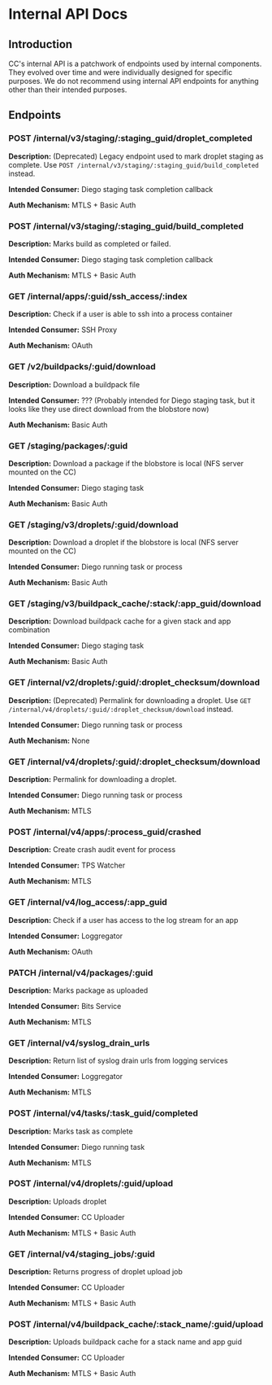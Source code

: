 # Internal API Docs

## Introduction

CC's internal API is a patchwork of endpoints used by internal components. 
They evolved over time and were individually designed for specific purposes. 
We do not recommend using internal API endpoints for anything other than their intended purposes. 

## Endpoints

### POST /internal/v3/staging/:staging_guid/droplet_completed
**Description:** (Deprecated) Legacy endpoint used to mark droplet staging as complete. Use `POST /internal/v3/staging/:staging_guid/build_completed` instead.

**Intended Consumer:** Diego staging task completion callback

**Auth Mechanism:** MTLS + Basic Auth

### POST /internal/v3/staging/:staging_guid/build_completed
**Description:** Marks build as completed or failed.

**Intended Consumer:** Diego staging task completion callback

**Auth Mechanism:** MTLS + Basic Auth

### GET /internal/apps/:guid/ssh_access/:index
**Description:** Check if a user is able to ssh into a process container

**Intended Consumer:** SSH Proxy

**Auth Mechanism:** OAuth

### GET /v2/buildpacks/:guid/download
**Description:** Download a buildpack file

**Intended Consumer:** ??? (Probably intended for Diego staging task, but it looks like they use direct download from the blobstore now)

**Auth Mechanism:** Basic Auth

### GET /staging/packages/:guid
**Description:** Download a package if the blobstore is local (NFS server mounted on the CC)

**Intended Consumer:** Diego staging task

**Auth Mechanism:** Basic Auth

### GET /staging/v3/droplets/:guid/download
**Description:** Download a droplet if the blobstore is local (NFS server mounted on the CC)

**Intended Consumer:** Diego running task or process

**Auth Mechanism:** Basic Auth

### GET /staging/v3/buildpack_cache/:stack/:app_guid/download
**Description:** Download buildpack cache for a given stack and app combination

**Intended Consumer:** Diego staging task

**Auth Mechanism:** Basic Auth

### GET /internal/v2/droplets/:guid/:droplet_checksum/download
**Description:** (Deprecated) Permalink for downloading a droplet. Use `GET /internal/v4/droplets/:guid/:droplet_checksum/download` instead.

**Intended Consumer:** Diego running task or process

**Auth Mechanism:** None

### GET /internal/v4/droplets/:guid/:droplet_checksum/download
**Description:** Permalink for downloading a droplet.

**Intended Consumer:** Diego running task or process

**Auth Mechanism:** MTLS

### POST /internal/v4/apps/:process_guid/crashed
**Description:** Create crash audit event for process

**Intended Consumer:** TPS Watcher

**Auth Mechanism:** MTLS

### GET /internal/v4/log_access/:app_guid
**Description:** Check if a user has access to the log stream for an app

**Intended Consumer:** Loggregator

**Auth Mechanism:** OAuth

### PATCH /internal/v4/packages/:guid
**Description:** Marks package as uploaded

**Intended Consumer:** Bits Service

**Auth Mechanism:** MTLS

### GET /internal/v4/syslog_drain_urls
**Description:** Return list of syslog drain urls from logging services

**Intended Consumer:** Loggregator

**Auth Mechanism:** MTLS

### POST /internal/v4/tasks/:task_guid/completed
**Description:** Marks task as complete

**Intended Consumer:** Diego running task

**Auth Mechanism:** MTLS

### POST /internal/v4/droplets/:guid/upload
**Description:** Uploads droplet

**Intended Consumer:** CC Uploader

**Auth Mechanism:** MTLS + Basic Auth

### GET /internal/v4/staging_jobs/:guid
**Description:** Returns progress of droplet upload job

**Intended Consumer:** CC Uploader

**Auth Mechanism:** MTLS + Basic Auth

### POST /internal/v4/buildpack_cache/:stack_name/:guid/upload
**Description:** Uploads buildpack cache for a stack name and app guid

**Intended Consumer:** CC Uploader

**Auth Mechanism:** MTLS + Basic Auth


